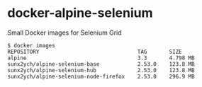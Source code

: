 # docker-alpine-selenium

Small Docker images for Selenium Grid

```
$ docker images
REPOSITORY                               TAG       SIZE
alpine                                   3.3       4.798 MB
sunx2ych/alpine-selenium-base            2.53.0    123.8 MB
sunx2ych/alpine-selenium-hub             2.53.0    123.8 MB
sunx2ych/alpine-selenium-node-firefox    2.53.0    296.9 MB
```
